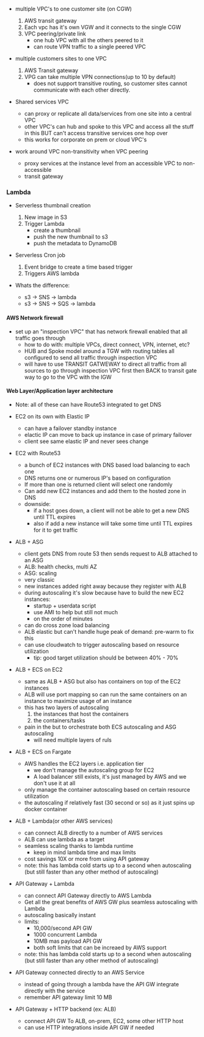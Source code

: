 * multiple VPC's to one customer site (on CGW)
    1. AWS transit gateway
    2. Each vpc has it's own VGW and it connects to the single CGW
    3. VPC peering/private link
        * one hub VPC with all the others peered to it
        * can route VPN traffic to a single peered VPC

* multiple customers sites to one VPC
    1. AWS Transit gateway
    2. VPG can take multiple VPN connections(up to 10 by default)
        * does not support transitive routing, so customer sites cannot communicate with each other directly.
    

* Shared services VPC
    * can proxy or replicate all data/services from one site into a central VPC 
    * other VPC's can hub and spoke to this VPC and access all the stuff in this BUT can't access transitive services one hop over
    * this works for corporate on prem or cloud VPC's

* work around VPC non-transitivity when VPC peering
    * proxy services at the instance level from an accessible VPC to non-accessible
    * transit gateway 


### Lambda
* Serverless thumbnail creation
    1. New image in S3
    2. Trigger Lambda
         * create a thumbnail
         * push the new thumbnail to s3
         * push the metadata to DynamoDB
    
* Serverless Cron job
    1. Event bridge to create a time based trigger
    2. Triggers AWS lambda

* Whats the difference:
    * s3 -> SNS -> lambda
    * s3 -> SNS -> SQS -> lambda

#### AWS Network firewall

* set up an "inspection VPC" that has network firewall enabled that all traffic goes through
    *  how to do with: multiple VPCs, direct connect, VPN, internet, etc?
    * HUB and Spoke model around a TGW with routing tables all configured to send all traffic through inspection VPC
    * will have to use TRANSIT GATWEWAY to direct all traffic from all sources to go through inspection VPC first
    then BACK to transit gate way to go to the VPC with the IGW
    


#### Web Layer/Application layer architecture
* Note: all of these can have Route53 integrated to get DNS

* EC2 on its own with Elastic IP
    * can have a failover standby instance
    * elactic IP can move to back up instance in case of primary failover
    * client see same elastic IP and never sees change

* EC2 with Route53
    * a bunch of EC2 instances with DNS based load balancing to each one
    * DNS returns one or numerous IP's based on configuration
    * If more than one is returned client will select one randomly
    * Can add new EC2 instances and add them to the hosted zone in DNS
    * downside: 
        * if a host goes down, a client will not be able to get a new DNS until TTL expires
        * also if add a new instance will take some time until TTL expires for it to get traffic

* ALB + ASG
    * client gets DNS from route 53 then sends request to ALB attached to an ASG
    * ALB: health checks, multi AZ
    * ASG: scaling
    * very classic 
    * new instances added right away because they register with ALB
    * during autoscaling it's slow because have to build the new EC2 instances: 
        * startup + userdata script
        * use AMI to help but still not much
        * on the order of minutes
    * can do cross zone load balancing
    * ALB elastic but can't handle huge peak of demand: pre-warm to fix this
    * can use cloudwatch to trigger autoscaling based on resource utilization
        * tip: good target utilization should be between 40% - 70%


* ALB + ECS on EC2
    * same as ALB + ASG but also has containers on top of the EC2 instances
    * ALB will use port mapping so can run the same containers on an instance to maximize usage of an instance
    * this has two layers of autoscaling
        1. the instances that host the containers
        2. the containers/tasks
    * pain in the but to orchestrate both ECS autoscaling and ASG autoscaling
        * will need multiple layers of ruls

* ALB + ECS on Fargate
    * AWS handles the EC2 layers i.e. application tier
        * we don't manage the autoscaling group for EC2
        * A load balancer still exists, it's just managed by AWS and we don't use it at all
    * only manage the container autoscaling based on certain resource utilization
    * the autoscaling if relatively fast (30 second or so) as it just spins up docker container

* ALB + Lambda(or other AWS services)
    * can connect ALB directly to a number of AWS services 
    * ALB can use lambda as a target
    * seamless scaling thanks to lambda runtime 
        * keep in mind lambda time and max limits
    * cost savings 10X or more from using API gateway
    * note: this has lambda cold starts up to a second when autoscaling (but still faster than any other method of autoscaling)

* API Gateway + Lambda
    * can connect API Gateway directly to AWS Lambda
    * Get all the great benefits of AWS GW plus seamless autoscaling with Lambda
    * autoscaling basically instant
    * limits:
        * 10,000/second API GW
        * 1000 concurrent Lambda 
        * 10MB mas payload API GW
        * both soft limits that can be increaed by AWS support
    * note: this has lambda cold starts up to a second when autoscaling (but still faster than any other method of autoscaling)


* API Gateway connected directly to an AWS Service
    * instead of going through a lambda have the API GW integrate directly with the service
    * remember API gateway limit 10 MB

* API Gateway + HTTP backend (ex: ALB)
    * connect API GW To ALB, on-prem, EC2, some other HTTP host
    * can use HTTP integrations inside API GW if needed
